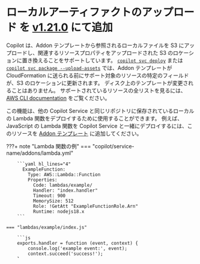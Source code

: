 # ローカルアーティファクトのアップロード <span class="version" >を [v1.21.0](../../../blogs/release-v121.ja.md) にて追加</span>

Copilot は、Addon テンプレートから参照されるローカルファイルを S3 にアップロードし、関連するリソースプロパティをアップロードされた S3 のロケーションに置き換えることをサポートしています。
[`copilot svc deploy`](../../commands/svc-deploy.ja.md) または [`copilot svc package --upload-assets`](../../commands/svc-package.ja.md) では、Addon テンプレートが CloudFormation に送られる前にサポート対象のリソースの特定のフィールドが、S3 のロケーションに更新されます。
ディスク上のテンプレートが変更されることはありません。
サポートされているリソースの全リストを見るには、[AWS CLI documentation](https://awscli.amazonaws.com/v2/documentation/api/latest/reference/cloudformation/package.html) をご覧ください。

この機能は、他の Copilot Service と同じリポジトリに保存されているローカルの Lambda 関数をデプロイするために使用することができます。
例えば、JavaScript の Lambda 関数を Copilot Service と一緒にデプロイするには、このリソースを [Addon テンプレート](./workload.ja.md) に追加してください。

???+ note "Lambda 関数の例"
    === "copilot/service-name/addons/lambda.yml"

        ```yaml hl_lines="4"
          ExampleFunction:
            Type: AWS::Lambda::Function
            Properties:
              Code: lambdas/example/
              Handler: "index.handler"
              Timeout: 900
              MemorySize: 512
              Role: !GetAtt "ExampleFunctionRole.Arn"
              Runtime: nodejs18.x
        ```
    
    === "lambdas/example/index.js"

        ```js
        exports.handler = function (event, context) {
	        console.log('example event:', event);
	        context.succeed('success!');
        };
        ```

`copilot svc deploy` で、`lambdas/example` ディレクトリが zip 圧縮されて S3 にアップロードされ、`Code` プロパティが以下に更新されます。
```yaml
Code:
  S3Bucket: copilotBucket
  S3Key: hashOfLambdasExampleZip
```
Addon テンプレートが Copilot によってアップロードされ、デプロイされる前に更新されます。
特定のファイルを指定した場合、そのファイルを直接 S3 にアップロードします。
或いは特定のフォルダを指定した場合、フォルダを zip で圧縮してから S3 にアップロードされます。
zip が必要な一部のリソース (`AWS::Serverless::Function` など) では、アップロード前にファイルも zip で圧縮されます。

ファイルのパスは、リポジトリ内の `copilot/` ディレクトリの親からの相対パスとみなされます。
上記の例の場合、フォルダー構造は次のようになります。
```bash
.
├── copilot
│   └── example-service
│       ├── addons
│       │   └── lambda.yml
│       └── manifest.yml
└── lambdas
    └── example
        └── index.js
```
絶対パスもサポートされていますが、複数のマシンに跨って上手く機能しない場合があります。

## 例: DynamoDB ストリームを処理する Lambda
この例では、[Amazon DynamoDB](https://aws.amazon.com/jp/dynamodb/) テーブルを作成し、[テーブルのストリーム](https://docs.aws.amazon.com/ja_jp/amazondynamodb/latest/developerguide/Streams.html) からのイベントを処理する Lambda 関数を接続する方法を説明します。
このアーキテクチャは、データを保存する際のレイテンシを最小にする必要がある Service がある場合に便利ですが、データを処理するのに時間がかかる別のプロセスをキックオフすることができます。


#### 前提条件
- [デプロイされた Copilot Service](../../concepts/services.ja.md)

#### 手順

1. `copilot storage init`  を実行して、Service 用の DynamoDB テーブル Addon を生成します。(詳細は[こちら](../storage.ja.md))
2. 生成された [`AWS::DynamoDB::Table`](https://docs.aws.amazon.com/ja_jp/AWSCloudFormation/latest/UserGuide/aws-resource-dynamodb-table.html) リソースに [`StreamSpecification`](https://docs.aws.amazon.com/ja_jp/AWSCloudFormation/latest/UserGuide/aws-resource-dynamodb-table.html#cfn-dynamodb-table-streamspecification) プロパティを追加します。
  ```yaml title="copilot/service-name/addons/ddb.yml"
  StreamSpecification:
    StreamViewType: NEW_AND_OLD_IMAGES
  ```
3. Lambda 関数、IAM Role、Lambda イベントストリームマッピングリソースを追加し、IAM ロールにて DynamoDB テーブルストリームへのアクセス権を付与します。
  ```yaml title="copilot/service-name/addons/ddb.yml" hl_lines="4 37 43"
    recordProcessor:
      Type: AWS::Lambda::Function
      Properties:
        Code: lambdas/record-processor/ # レコード処理する Lambda のローカルパス
        Handler: "index.handler"
        Timeout: 60
        MemorySize: 512
        Role: !GetAtt "recordProcessorRole.Arn"
        Runtime: nodejs18.x

    recordProcessorRole:
      Type: AWS::IAM::Role
      Properties:
        AssumeRolePolicyDocument:
          Version: 2012-10-17
          Statement:
            - Effect: Allow
              Principal:
                Service:
                  - lambda.amazonaws.com
              Action:
                - sts:AssumeRole
        Path: /
        ManagedPolicyArns:
          - !Sub arn:${AWS::Partition}:iam::aws:policy/service-role/AWSLambdaBasicExecutionRole
        Policies:
          - PolicyDocument:
              Version: 2012-10-17
              Statement:
                - Effect: Allow
                  Action:
                    - dynamodb:DescribeStream
                    - dynamodb:GetRecords
                    - dynamodb:GetShardIterator
                    - dynamodb:ListStreams
                  # <table> を生成されたテーブルのリソース名に置き換えてください。
                  Resource: !Sub ${<table>.Arn}/stream/*

    tableStreamMappingToRecordProcessor:
      Type: AWS::Lambda::EventSourceMapping
      Properties:
        FunctionName: !Ref recordProcessor
        EventSourceArn: !GetAtt <table>.StreamArn # ここも <table> を置き換えてください。
        BatchSize: 1
        StartingPosition: LATEST
  ```
4. Lambda 関数を書いてください。
  ```js title="lambdas/record-processor/index.js"
  "use strict";
  const AWS = require('aws-sdk');

  exports.handler = async function (event, context) {
    for (const record of event?.Records) {
      if (record?.eventName != "INSERT") {
        continue;
      }

      // process new records
      const item = AWS.DynamoDB.Converter.unmarshall(record?.dynamodb?.NewImage);
      console.log("processing item", item);
    }
  };
  ```
5. `copilot svc deploy` を実行して、Lambda 関数をデプロイします!🎉
 Service がテーブルにレコードを追加すると、Lambda 関数がトリガーされ、新しいレコードを処理することができます。